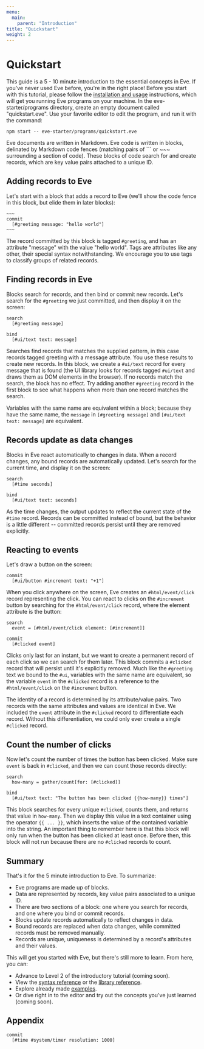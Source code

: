 ```yaml
---
menu:
  main:
    parent: "Introduction"
title: "Quickstart"
weight: 2
---
```


# Quickstart

This guide is a 5 - 10 minute introduction to the essential concepts in Eve. If you've never used Eve before, you're in the right place! Before you start with this tutorial, please follow the [installation and usage](../install) instructions, which will get you running Eve programs on your machine. In the eve-starter/programs directory, create an empty document called "quickstart.eve". Use your favorite editor to edit the program, and run it with the command:

```
npm start -- eve-starter/programs/quickstart.eve
``` 

Eve documents are written in Markdown. Eve code is written in blocks, delinated by Markdown code fences (matching pairs of ``` or ~~~ surrounding a section of code). These blocks of code search for and create records, which are key value pairs attached to a unique ID.

## Adding records to Eve

Let's start with a block that adds a record to Eve (we'll show the code fence in this block, but elide them in later blocks):

``````
~~~
commit
  [#greeting message: "hello world"]
~~~
``````

The record committed by this block is tagged `#greeting`, and has an attribute "message" with the value "hello world". Tags are attributes like any other, their special syntax notwithstanding. We encourage you to use tags to classify groups of related records.

## Finding records in Eve

Blocks search for records, and then bind or commit new records. Let's search for the `#greeting` we just committed, and then display it on the screen:

~~~eve
search
  [#greeting message]

bind
  [#ui/text text: message]
~~~

Searches find records that matches the supplied pattern, in this case records tagged greeting with a message attribute. You use these results to create new records. In this block, we create a `#ui/text` record for every message that is found (the UI library looks for records tagged `#ui/text` and draws them as DOM elements in the browser). If no records match the search, the block has no effect. Try adding another `#greeting` record in the first block to see what happens when more than one record matches the search. 

Variables with the same name are equivalent within a block; because they have the same name, the `message` in `[#greeting message]` and `[#ui/text text: message]` are equivalent.

## Records update as data changes

Blocks in Eve react automatically to changes in data. When a record changes, any bound records are automatically updated. Let's search for the current time, and display it on the screen:

~~~eve
search
  [#time seconds]

bind 
  [#ui/text text: seconds]
~~~

As the time changes, the output updates to reflect the current state of the `#time` record. Records can be committed instead of bound, but the behavior is a little different -- committed records persist until they are removed explicitly.

## Reacting to events

Let's draw a button on the screen:

~~~eve
commit
  [#ui/button #increment text: "+1"]
~~~

When you click anywhere on the screen, Eve creates an `#html/event/click` record representing the click. You can react to clicks on the `#increment` button by searching for the `#html/event/click` record, where the element attribute is the button: 

~~~eve
search
  event = [#html/event/click element: [#increment]]

commit
  [#clicked event]
~~~

Clicks only last for an instant, but we want to create a permanent record of each click so we can search for them later. This block commits a `#clicked` record that will persist until it's explicitly removed. Much like the `#greeting` text we bound to the `#ui`, variables with the same name are equivalent, so the variable `event` in the `#clicked` record is a reference to the `#html/event/click` on the `#increment` button.

The identity of a record is determined by its attribute/value pairs. Two records with the same attributes and values are identical in Eve. We included the `event` attribute in the `#clicked` record to differentiate each record. Without this differentiation, we could only ever create a single `#clicked` record.

## Count the number of clicks

Now let's count the number of times the button has been clicked. Make sure `event` is back in `#clicked`, and then we can count those records directly:

~~~eve
search
  how-many = gather/count[for: [#clicked]]

bind
  [#ui/text text: "The button has been clicked {{how-many}} times"]
~~~

This block searches for every unique `#clicked`, counts them, and returns that value in `how-many`. Then we display this value in a text container using the operator `{{ ... }}`, which inserts the value of the contained variable into the string. An important thing to remember here is that this block will only run when the button has been clicked at least once. Before then, this block will not run because there are no `#clicked` records to count.

## Summary

That's it for the 5 minute introduction to Eve. To summarize:

- Eve programs are made up of blocks.
- Data are represented by records, key value pairs associated to a unique ID.
- There are two sections of a block: one where you search for records, and one where you bind or commit records.
- Blocks update records automatically to reflect changes in data.
- Bound records are replaced when data changes, while committed records must be removed manually.
- Records are unique, uniqueness is determined by a record's attributes and their values.

This will get you started with Eve, but there's still more to learn. From here, you can:

- Advance to Level 2 of the introductory tutorial (coming soon).
- View the [syntax reference](../syntaxreference) or the [library reference](../handbook/libraries).
- Explore already made [examples](https://github.com/witheve/eve-examples).
- Or dive right in to the editor and try out the concepts you've just learned (coming soon).

## Appendix

~~~eve
commit
  [#time #system/timer resolution: 1000]
~~~